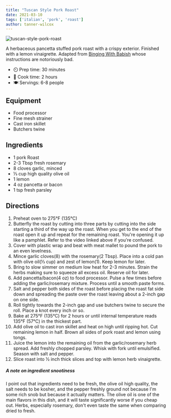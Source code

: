 ```yaml
---
title: "Tuscan Style Pork Roast"
date: 2021-03-10
tags: ['italian', 'pork', 'roast']
author: tanner-wilcox
---
```


![tuscan-style-pork-roast](/pix/tuscan-style-pork-roast.webp)

A herbaceous pancetta stuffed pork roast with a crispy exterior. Finished with a lemon vinaigrette.
Adapted from [Binging With Babish](https://www.youtube.com/watch?v=AgFaljoriYA) whose instructions are notoriously bad.

- ⏲️ Prep time: 30 minutes
- 🍳 Cook time: 2 hours
- 🍽️ Servings: 6-8 people

## Equipment

- Food processor
- Fine mesh strainer
- Cast iron skillet
- Butchers twine

## Ingredients

- 1 pork Roast
- 2-3 Tbsp fresh rosemary
- 8 cloves garlic, minced
- ⅓ cup high quality olive oil
- 1 lemon
- 4 oz pancetta or bacon
- 1 tsp fresh parsley

## Directions

1. Preheat oven to 275°F (135°C)
2. Butterfly the roast by cutting into three parts by cutting into the side starting a third of the way up the roast.
   When you get to the end of the roast open it up and repeat for the remaining roast. You're opening it up like a
   pamphlet. Refer to the video linked above if you're confused.
3. Cover with plastic wrap and beat with meat mallet to pound the pork to an even levelness.
4. Mince garlic cloves(8) with the rosemary(2 Tbsp). Place into a cold pan with olive oil(⅓ cup) and zest of lemon(1).
   Keep lemon for later.
5. Bring to slow simmer on medium low heat for 2-3 minutes. Strain the herbs making sure to squeeze all excess oil.
   Reserve oil for later.
6. Add pancetta/bacon(4 oz) to food processor. Pulse a few times before adding the garlic/rosemary mixture. Process
   until a smooth paste forms.
7. Salt and pepper both sides of the roast before placing the roast fat side down and spreading the paste over the roast
   leaving about a 2-inch gap on one side.
8. Roll tightly towards the 2-inch gap and use butchers twine to secure the roll. Place a knot every inch or so.
9. Bake at 275°F (135°C) for 2 hours or until internal temperature reads 135°F (57°C) in the thickest part.
10. Add olive oil to cast iron skillet and heat on high until ripping hot. Cut remaining lemon in half. Brown all sides
    of pork roast and lemon using tongs.
11. Juice the lemon into the remaining oil from the garlic/rosemary herb spread. Add freshly chopped parsley. Whisk with
    fork until emulsified. Season with salt and pepper.
12. Slice roast into ½ inch thick slices and top with lemon herb vinaigrette.

##### A note on ingredient snootiness

I point out that ingredients need to be fresh, the olive oil high quality, the salt needs to be kosher, and the pepper
freshly ground not because I'm some rich snob but because it actually matters. The olive oil is one of the main flavors
in this dish, and it will taste significantly worse if you cheap out. Herbs, especially rosemary, don't even taste the
same when comparing dried to fresh.

